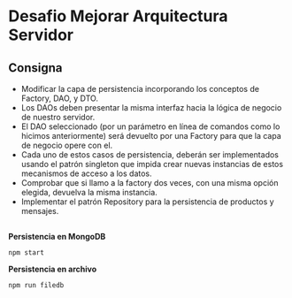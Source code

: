 # Desafio Mejorar Arquitectura Servidor

  

## Consigna

  - Modificar la capa de persistencia incorporando los conceptos de Factory, DAO, y DTO.
  - Los DAOs deben presentar la misma interfaz hacia la lógica de negocio de nuestro servidor.
  - El DAO seleccionado (por un parámetro en línea de comandos como lo hicimos anteriormente) será devuelto por una Factory para que la capa de negocio opere con el.
  - Cada uno de estos casos de persistencia, deberán ser implementados usando el patrón singleton que impida crear nuevas instancias de estos mecanismos de acceso a los datos.
  - Comprobar que si llamo a la factory dos veces, con una misma opción elegida, devuelva la misma instancia.
  - Implementar el patrón Repository para la persistencia de productos y mensajes.

##

**Persistencia en MongoDB**

    npm start

**Persistencia en archivo**

    npm run filedb
